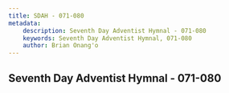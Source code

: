 ```yaml
---
title: SDAH - 071-080
metadata:
    description: Seventh Day Adventist Hymnal - 071-080
    keywords: Seventh Day Adventist Hymnal, 071-080
    author: Brian Onang'o
---
```



## Seventh Day Adventist Hymnal - 071-080
  